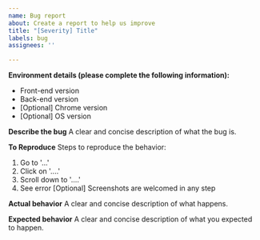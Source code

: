 ```yaml
---
name: Bug report
about: Create a report to help us improve
title: "[Severity] Title"
labels: bug
assignees: ''

---
```


**Environment details  (please complete the following information):**
 - Front-end version
 - Back-end version
- [Optional] Chrome version
- [Optional] OS version

**Describe the bug**
A clear and concise description of what the bug is.

**To Reproduce**
Steps to reproduce the behavior:
1. Go to '...'
2. Click on '....'
3. Scroll down to '....'
4. See error
[Optional] Screenshots are welcomed in any step

**Actual behavior**
A clear and concise description of what happens.

**Expected behavior**
A clear and concise description of what you expected to happen.
